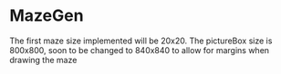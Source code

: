 # MazeGen

The first maze size implemented will be 20x20.
The pictureBox size is 800x800, soon to be changed to 840x840 to allow for margins when drawing the maze
